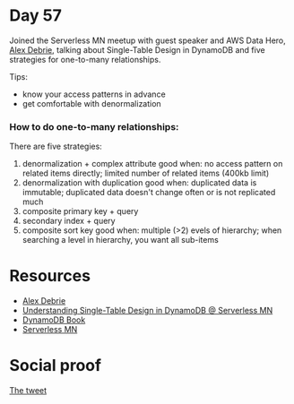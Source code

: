 # Day 57

Joined the Serverless MN meetup with guest speaker and AWS Data Hero, [Alex Debrie](https://twitter.com/alexbdebrie), talking about Single-Table Design in DynamoDB and five strategies for one-to-many relationships.

Tips:
- know your access patterns in advance
- get comfortable with denormalization

### How to do one-to-many relationships:

There are five strategies:
1. denormalization + complex attribute
good when: no access pattern on related items directly; limited number of related items (400kb limit)
2. denormalization with duplication
good when: duplicated data is immutable; duplicated data doesn't change often or is not replicated much
3. composite primary key + query
4. secondary index + query
5. composite sort key
good when: multiple (>2) evels of hierarchy; when searching a level in hierarchy, you want all sub-items

# Resources

- [Alex Debrie](https://twitter.com/alexbdebrie)
- [Understanding Single-Table Design in DynamoDB @ Serverless MN](https://www.meetup.com/Serverless-MN/events/273463018/)
- [DynamoDB Book](http://dynamodbbook.com/)
- [Serverless MN](https://twitter.com/ServerlessMN)

# Social proof

[The tweet](https://twitter.com/jennapederson/status/1310748431971909632?s=20)
